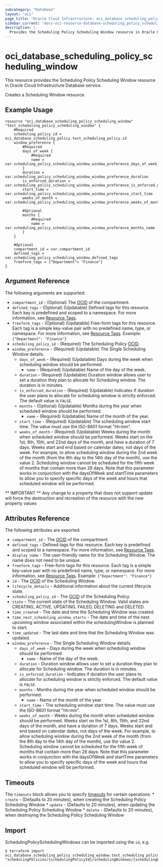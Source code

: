 ```yaml
---
subcategory: "Database"
layout: "oci"
page_title: "Oracle Cloud Infrastructure: oci_database_scheduling_policy_scheduling_window"
sidebar_current: "docs-oci-resource-database-scheduling_policy_scheduling_window"
description: |-
  Provides the Scheduling Policy Scheduling Window resource in Oracle Cloud Infrastructure Database service
---
```


# oci_database_scheduling_policy_scheduling_window
This resource provides the Scheduling Policy Scheduling Window resource in Oracle Cloud Infrastructure Database service.

Creates a Scheduling Window resource.


## Example Usage

```hcl
resource "oci_database_scheduling_policy_scheduling_window" "test_scheduling_policy_scheduling_window" {
	#Required
	scheduling_policy_id = oci_database_scheduling_policy.test_scheduling_policy.id
	window_preference {
		#Required
		days_of_week {
			#Required
			name = var.scheduling_policy_scheduling_window_window_preference_days_of_week_name
		}
		duration = var.scheduling_policy_scheduling_window_window_preference_duration
		is_enforced_duration = var.scheduling_policy_scheduling_window_window_preference_is_enforced_duration
		start_time = var.scheduling_policy_scheduling_window_window_preference_start_time
		weeks_of_month = var.scheduling_policy_scheduling_window_window_preference_weeks_of_month

		#Optional
		months {
			#Required
			name = var.scheduling_policy_scheduling_window_window_preference_months_name
		}
	}

	#Optional
	compartment_id = var.compartment_id
	defined_tags = var.scheduling_policy_scheduling_window_defined_tags
	freeform_tags = {"Department"= "Finance"}
}
```

## Argument Reference

The following arguments are supported:

* `compartment_id` - (Optional) The [OCID](https://docs.cloud.oracle.com/iaas/Content/General/Concepts/identifiers.htm) of the compartment.
* `defined_tags` - (Optional) (Updatable) Defined tags for this resource. Each key is predefined and scoped to a namespace. For more information, see [Resource Tags](https://docs.cloud.oracle.com/iaas/Content/General/Concepts/resourcetags.htm). 
* `freeform_tags` - (Optional) (Updatable) Free-form tags for this resource. Each tag is a simple key-value pair with no predefined name, type, or namespace. For more information, see [Resource Tags](https://docs.cloud.oracle.com/iaas/Content/General/Concepts/resourcetags.htm).  Example: `{"Department": "Finance"}` 
* `scheduling_policy_id` - (Required) The Scheduling Policy [OCID](https://docs.cloud.oracle.com/iaas/Content/General/Concepts/identifiers.htm).
* `window_preference` - (Required) (Updatable) The Single Scheduling Window details. 
	* `days_of_week` - (Required) (Updatable) Days during the week when scheduling window should be performed.
		* `name` - (Required) (Updatable) Name of the day of the week.
	* `duration` - (Required) (Updatable) Duration window allows user to set a duration they plan to allocate for Scheduling window. The duration is in minutes. 
	* `is_enforced_duration` - (Required) (Updatable) Indicates if duration the user plans to allocate for scheduling window is strictly enforced. The default value is `FALSE`.
	* `months` - (Optional) (Updatable) Months during the year when scheduled window should be performed.
		* `name` - (Required) (Updatable) Name of the month of the year.
	* `start_time` - (Required) (Updatable) The scheduling window start time. The value must use the ISO-8601 format "hh:mm".
	* `weeks_of_month` - (Required) (Updatable) Weeks during the month when scheduled window should be performed. Weeks start on the 1st, 8th, 15th, and 22nd days of the month, and have a duration of 7 days. Weeks start and end based on calendar dates, not days of the week. For example, to allow scheduling window during the 2nd week of the month (from the 8th day to the 14th day of the month), use the value 2. Scheduling window cannot be scheduled for the fifth week of months that contain more than 28 days. Note that this parameter works in conjunction with the  daysOfWeek and startTime parameters to allow you to specify specific days of the week and hours that scheduled window will be performed. 


** IMPORTANT **
Any change to a property that does not support update will force the destruction and recreation of the resource with the new property values

## Attributes Reference

The following attributes are exported:

* `compartment_id` - The [OCID](https://docs.cloud.oracle.com/iaas/Content/General/Concepts/identifiers.htm) of the compartment.
* `defined_tags` - Defined tags for this resource. Each key is predefined and scoped to a namespace. For more information, see [Resource Tags](https://docs.cloud.oracle.com/iaas/Content/General/Concepts/resourcetags.htm). 
* `display_name` - The user-friendly name for the Scheduling Window. The name does not need to be unique.
* `freeform_tags` - Free-form tags for this resource. Each tag is a simple key-value pair with no predefined name, type, or namespace. For more information, see [Resource Tags](https://docs.cloud.oracle.com/iaas/Content/General/Concepts/resourcetags.htm).  Example: `{"Department": "Finance"}` 
* `id` - The [OCID](https://docs.cloud.oracle.com/iaas/Content/General/Concepts/identifiers.htm) of the Scheduling Window.
* `lifecycle_details` - Additional information about the current lifecycle state.
* `scheduling_policy_id` - The [OCID](https://docs.cloud.oracle.com/iaas/Content/General/Concepts/identifiers.htm) of the Scheduling Policy.
* `state` - The current state of the Scheduling Window. Valid states are CREATING, ACTIVE, UPDATING, FAILED, DELETING and DELETED. 
* `time_created` - The date and time the Scheduling Window was created.
* `time_next_scheduling_window_starts` - The date and time of the next upcoming window associated within the schedulingWindow is planned to start.
* `time_updated` - The last date and time that the Scheduling Window was updated.
* `window_preference` - The Single Scheduling Window details. 
	* `days_of_week` - Days during the week when scheduling window should be performed.
		* `name` - Name of the day of the week.
	* `duration` - Duration window allows user to set a duration they plan to allocate for Scheduling window. The duration is in minutes. 
	* `is_enforced_duration` - Indicates if duration the user plans to allocate for scheduling window is strictly enforced. The default value is `FALSE`.
	* `months` - Months during the year when scheduled window should be performed.
		* `name` - Name of the month of the year.
	* `start_time` - The scheduling window start time. The value must use the ISO-8601 format "hh:mm".
	* `weeks_of_month` - Weeks during the month when scheduled window should be performed. Weeks start on the 1st, 8th, 15th, and 22nd days of the month, and have a duration of 7 days. Weeks start and end based on calendar dates, not days of the week. For example, to allow scheduling window during the 2nd week of the month (from the 8th day to the 14th day of the month), use the value 2. Scheduling window cannot be scheduled for the fifth week of months that contain more than 28 days. Note that this parameter works in conjunction with the  daysOfWeek and startTime parameters to allow you to specify specific days of the week and hours that scheduled window will be performed. 

## Timeouts

The `timeouts` block allows you to specify [timeouts](https://registry.terraform.io/providers/oracle/oci/latest/docs/guides/changing_timeouts) for certain operations:
	* `create` - (Defaults to 20 minutes), when creating the Scheduling Policy Scheduling Window
	* `update` - (Defaults to 20 minutes), when updating the Scheduling Policy Scheduling Window
	* `delete` - (Defaults to 20 minutes), when destroying the Scheduling Policy Scheduling Window


## Import

SchedulingPolicySchedulingWindows can be imported using the `id`, e.g.

```
$ terraform import oci_database_scheduling_policy_scheduling_window.test_scheduling_policy_scheduling_window "schedulingPolicies/{schedulingPolicyId}/schedulingWindows/{schedulingWindowId}" 
```

